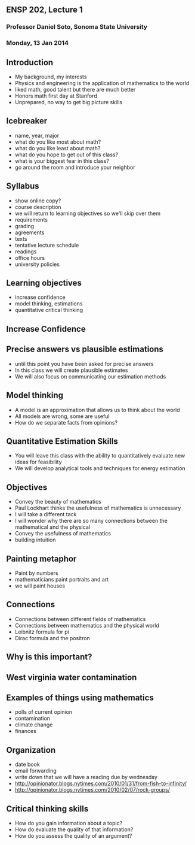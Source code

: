 ## ENSP 202, Lecture 1
### Professor Daniel Soto, Sonoma State University
### Monday, 13 Jan 2014

<!--
postmortem
- write more on the board if you aren't going to use power point
-->

## Introduction
- My background, my interests
- Physics and engineering is the application of mathematics to the world
- liked math, good talent but there are much better
- Honors math first day at Stanford
- Unprepared, no way to get big picture skills

## Icebreaker
- name, year, major
- what do you like most about math?
- what do you like least about math?
- what do you hope to get out of this class?
- what is your biggest fear in this class?
- go around the room and introduce your neighbor

<!--
- show of hands, how comfortable are you with mathematics?
- how comfortable are you with physics?
- algebra?
- calculus?
-->


## Syllabus
- show online copy?
- course description
- we will return to learning objectives so we'll skip over them
- requirements
- grading
- agreements
- texts
- tentative lecture schedule
- readings
- office hours
- university policies


## Learning objectives
- increase confidence
- model thinking, estimations
- quantitative critical thinking

## Increase Confidence

## Precise answers vs plausible estimations
- until this point you have been asked for precise answers
- In this class we will create plausible estimates
- We will also focus on communicating our estimation methods

## Model thinking
- A model is an approximation that allows us to think about the world
- All models are wrong, some are useful
- How do we separate facts from opinions?

<!--
- who can name an example of a model?
- who can think of a place where models are useful?
- who knows who nate silver is?
-->


## Quantitative Estimation Skills
- You will leave this class with the ability to quantitatively evaluate
  new ideas for feasibility
- We will develop analytical tools and techniques for energy estimation


## Objectives
- Convey the beauty of mathematics
- Paul Lockhart thinks the usefulness of mathematics is unnecessary
- I will take a different tack
- I will wonder why there are so many connections between the
  mathematical and the physical
- Convey the usefulness of mathematics
- building intuition

## Painting metaphor
- Paint by numbers
- mathematicians paint portraits and art
- we will paint houses

## Connections
- Connections between different fields of mathematics
- Connections between mathematics and the physical world
- Leibnitz formula for pi
- Dirac formula and the positron

## Why is this important?

## West virginia water contamination

## Examples of things using mathematics
- polls of current opinion
- contamination
- climate change
- finances

## Organization
- date book
- email forwarding
- write down that we will have a reading due by wednesday
- http://opinionator.blogs.nytimes.com/2010/01/31/from-fish-to-infinity/
- http://opinionator.blogs.nytimes.com/2010/02/07/rock-groups/

## Critical thinking skills
- How do you gain information about a topic?
- How do evaluate the quality of that information?
- How do you assess the quality of an argument?



